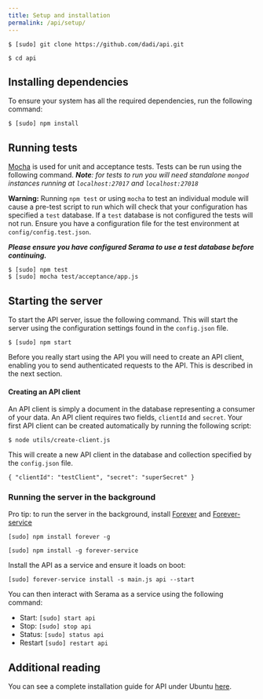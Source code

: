 ```yaml
---
title: Setup and installation
permalink: /api/setup/
---
```


`$ [sudo] git clone https://github.com/dadi/api.git`

`$ cd api`

## Installing dependencies

To ensure your system has all the required dependencies, run the following command:

`$ [sudo] npm install`

## Running tests

[Mocha](http://mochajs.org/) is used for unit and acceptance tests. Tests can be run using the following command. _**Note**: for tests to run you will need standalone `mongod` instances running at `localhost:27017` and `localhost:27018`_

**Warning:** Running `npm test` or using `mocha` to test an individual module will cause a pre-test script to run which will check that your configuration has specified a `test` database. If a `test` database is not configured the tests will not run. Ensure you have a configuration file for the test environment at `config/config.test.json`.

_**Please ensure you have configured Serama to use a test database before continuing.**_

```
$ [sudo] npm test
$ [sudo] mocha test/acceptance/app.js
```

## Starting the server

To start the API server, issue the following command. This will start the server using the configuration settings found in the `config.json` file.

`$ [sudo] npm start`

Before you really start using the API you will need to create an API client, enabling you to send authenticated requests to the API. This is described in the next section.

#### Creating an API client

An API client is simply a document in the database representing a consumer of your data. An API client requires two fields, `clientId` and `secret`. Your first API client can be created automatically by running the following script:

`$ node utils/create-client.js`

This will create a new API client in the database and collection specified by the `config.json` file.

```
{ "clientId": "testClient", "secret": "superSecret" }
```

### Running the server in the background

Pro tip: to run the server in the background, install [Forever](https://github.com/nodejitsu/forever) and [Forever-service](https://github.com/zapty/forever-service)

`[sudo] npm install forever -g`

`[sudo] npm install -g forever-service`

Install the API as a service and ensure it loads on boot:

`[sudo] forever-service install -s main.js api --start`

You can then interact with Serama as a service using the following command:

- Start: `[sudo] start api`
- Stop: `[sudo] stop api`
- Status: `[sudo] status api`
- Restart `[sudo] restart api`

## Additional reading

You can see a complete installation guide for API under Ubuntu [here](https://github.com/dadi/api/blob/api/blob/docs/docs/installGuide.ubuntu.md).
